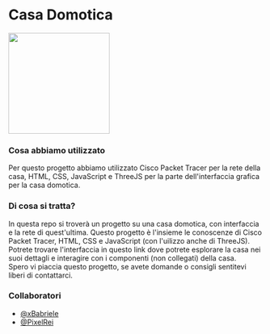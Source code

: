 # Casa Domotica

<img src="https://www.olivermateu.com/storage/app/uploads/public/5b1/143/c73/5b1143c734109283105495.jpg" heigth="100" width="200">

### Cosa abbiamo utilizzato
Per questo progetto abbiamo utilizzato Cisco Packet Tracer per la rete della casa, HTML, CSS, JavaScript e ThreeJS per la parte dell'interfaccia grafica per la casa domotica.

### Di cosa si tratta?
In questa repo si troverà un progetto su una casa domotica, con interfaccia e la rete di quest'ultima. Questo progetto è l'insieme le conoscenze di Cisco Packet Tracer, HTML, CSS e JavaScript (con l'uilizzo anche di ThreeJS). Potrete trovare l'interfaccia in questo link dove potrete esplorare la casa nei suoi dettagli e interagire con i componenti (non collegati) della casa.<br>Spero vi piaccia questo progetto, se avete domande o consigli sentitevi liberi di contattarci.

### Collaboratori
 - [@xBabriele](https://github.com/xBabriele)
 - [@PixelRei](https://github.com/PixelRei)
